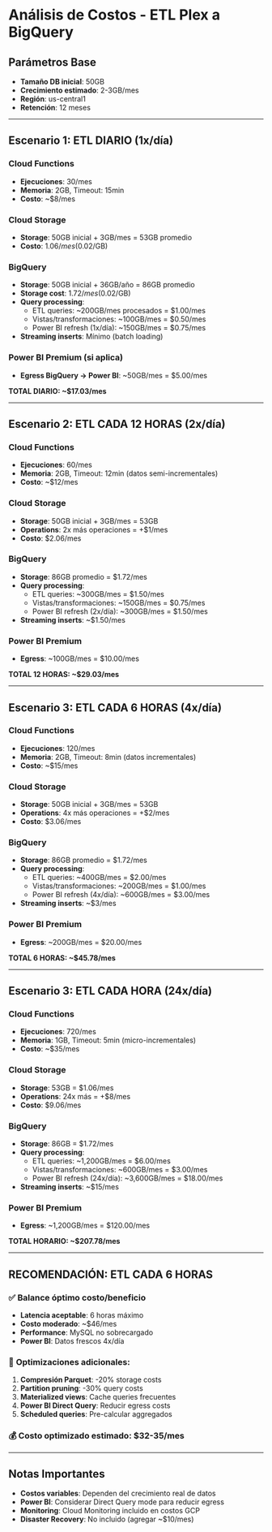 # Análisis de Costos - ETL Plex a BigQuery

## Parámetros Base
- **Tamaño DB inicial**: 50GB
- **Crecimiento estimado**: 2-3GB/mes
- **Región**: us-central1
- **Retención**: 12 meses

---

## Escenario 1: ETL DIARIO (1x/día)

### Cloud Functions
- **Ejecuciones**: 30/mes
- **Memoria**: 2GB, Timeout: 15min
- **Costo**: ~$8/mes

### Cloud Storage
- **Storage**: 50GB inicial + 3GB/mes = 53GB promedio
- **Costo**: $1.06/mes ($0.02/GB)

### BigQuery
- **Storage**: 50GB inicial + 36GB/año = 86GB promedio
- **Storage cost**: $1.72/mes ($0.02/GB)
- **Query processing**: 
  - ETL queries: ~200GB/mes procesados = $1.00/mes
  - Vistas/transformaciones: ~100GB/mes = $0.50/mes
  - Power BI refresh (1x/día): ~150GB/mes = $0.75/mes
- **Streaming inserts**: Mínimo (batch loading)

### Power BI Premium (si aplica)
- **Egress BigQuery → Power BI**: ~50GB/mes = $5.00/mes

**TOTAL DIARIO: ~$17.03/mes**

---

## Escenario 2: ETL CADA 12 HORAS (2x/día)

### Cloud Functions
- **Ejecuciones**: 60/mes
- **Memoria**: 2GB, Timeout: 12min (datos semi-incrementales)
- **Costo**: ~$12/mes

### Cloud Storage
- **Storage**: 50GB inicial + 3GB/mes = 53GB
- **Operations**: 2x más operaciones = +$1/mes
- **Costo**: $2.06/mes

### BigQuery
- **Storage**: 86GB promedio = $1.72/mes
- **Query processing**:
  - ETL queries: ~300GB/mes = $1.50/mes
  - Vistas/transformaciones: ~150GB/mes = $0.75/mes
  - Power BI refresh (2x/día): ~300GB/mes = $1.50/mes
- **Streaming inserts**: ~$1.50/mes

### Power BI Premium
- **Egress**: ~100GB/mes = $10.00/mes

**TOTAL 12 HORAS: ~$29.03/mes**

---

## Escenario 3: ETL CADA 6 HORAS (4x/día)

### Cloud Functions
- **Ejecuciones**: 120/mes
- **Memoria**: 2GB, Timeout: 8min (datos incrementales)
- **Costo**: ~$15/mes

### Cloud Storage
- **Storage**: 50GB inicial + 3GB/mes = 53GB
- **Operations**: 4x más operaciones = +$2/mes
- **Costo**: $3.06/mes

### BigQuery
- **Storage**: 86GB promedio = $1.72/mes
- **Query processing**:
  - ETL queries: ~400GB/mes = $2.00/mes
  - Vistas/transformaciones: ~200GB/mes = $1.00/mes
  - Power BI refresh (4x/día): ~600GB/mes = $3.00/mes
- **Streaming inserts**: ~$3/mes

### Power BI Premium
- **Egress**: ~200GB/mes = $20.00/mes

**TOTAL 6 HORAS: ~$45.78/mes**

---

## Escenario 3: ETL CADA HORA (24x/día)

### Cloud Functions
- **Ejecuciones**: 720/mes
- **Memoria**: 1GB, Timeout: 5min (micro-incrementales)
- **Costo**: ~$35/mes

### Cloud Storage
- **Storage**: 53GB = $1.06/mes
- **Operations**: 24x más = +$8/mes
- **Costo**: $9.06/mes

### BigQuery
- **Storage**: 86GB = $1.72/mes
- **Query processing**:
  - ETL queries: ~1,200GB/mes = $6.00/mes
  - Vistas/transformaciones: ~600GB/mes = $3.00/mes
  - Power BI refresh (24x/día): ~3,600GB/mes = $18.00/mes
- **Streaming inserts**: ~$15/mes

### Power BI Premium
- **Egress**: ~1,200GB/mes = $120.00/mes

**TOTAL HORARIO: ~$207.78/mes**

---

## RECOMENDACIÓN: ETL CADA 6 HORAS

### ✅ **Balance óptimo costo/beneficio**
- **Latencia aceptable**: 6 horas máximo
- **Costo moderado**: ~$46/mes
- **Performance**: MySQL no sobrecargado
- **Power BI**: Datos frescos 4x/día

### 🚀 **Optimizaciones adicionales**:

1. **Compresión Parquet**: -20% storage costs
2. **Partition pruning**: -30% query costs  
3. **Materialized views**: Cache queries frecuentes
4. **Power BI Direct Query**: Reducir egress costs
5. **Scheduled queries**: Pre-calcular aggregados

### 💰 **Costo optimizado estimado**: $32-35/mes

---

## Notas Importantes

- **Costos variables**: Dependen del crecimiento real de datos
- **Power BI**: Considerar Direct Query mode para reducir egress
- **Monitoring**: Cloud Monitoring incluido en costos GCP
- **Disaster Recovery**: No incluido (agregar ~$10/mes)